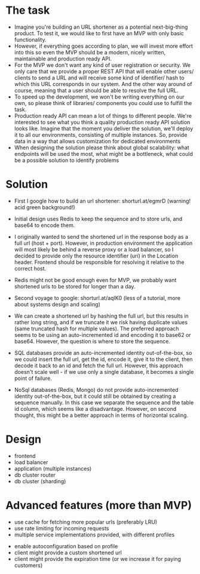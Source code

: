 # The task

- Imagine you're building an URL shortener as a potential next-big-thing product. To test it, we would like to first
  have an MVP with only basic functionality.
- However, if everything goes according to plan, we will invest more effort into this so even the MVP should be a
  modern, nicely written, maintainable and production ready API.
- For the MVP we don't want any kind of user registration or security. We only care that we provide a proper REST API
  that will enable other users/ clients to send a URL and will receive some kind of identifier/ hash to which this URL
  corresponds in our system. And the other way around of course, meaning that a user should be able to resolve the full
  URL.
- To speed up the development, we won't be writing everything on our own, so please think of libraries/ components you
  could use to fulfill the task.
- Production ready API can mean a lot of things to different people. We're interested to see what you think a quality
  production ready API solution looks like. Imagine that the moment you deliver the solution, we'll deploy it to all our
  environments, consisting of multiple instances. So, provide data in a way that allows customization for dedicated
  environments
- When designing the solution please think about global scalability: what endpoints will be used the most, what might be
  a bottleneck, what could be a possible solution to identify problems

# Solution

- First I google how to build an url shortener: shorturl.at/egmrD (warning! acid green background!)
- Initial design uses Redis to keep the sequence and to store urls, and base64 to encode them.
- I originally wanted to send the shortened url in the response body as a full url (host + port). However, in production
  environment the application will most likely be behind a reverse proxy or a load balancer, so I decided to provide
  only the resource identifier (uri) in the Location header. Frontend should be responsible for resolving it relative to
  the correct host.
- Redis might not be good enough even for MVP, we probably want shortened urls to be stored for longer than a day.

- Second voyage to google: shorturl.at/aqIK0 (less of a tutorial, more about systems design and scaling)
- We can create a shortened url by hashing the full url, but this results in rather long string, and if we truncate it
  we risk having duplicate values (same truncated hash for multiple values). The preferred approach seems to be using an
  auto-incremented id and encoding it to base62 or base64. However, the question is where to store the sequence.
- SQL databases provide an auto-incremented identity out-of-the-box, so we could insert the full url, get the id, encode
  it, give it to the client, then decode it back to an id and fetch the full url. However, this approach doesn't scale
  well - if we use only a single database, it becomes a single point of failure.
- NoSql databases (Redis, Mongo) do not provide auto-incremented identity out-of-the-box, but it could still be obtained
  by creating a sequence manually. In this case we separate the sequence and the table id column, which seems like a
  disadvantage. However, on second thought, this might be a better approach in terms of horizontal scaling.

# Design

- frontend
- load balancer
- application (multiple instances)
- db cluster router
- db cluster (sharding)

# Advanced features (more than MVP)

+ use cache for fetching more popular urls (preferably LRU)
+ use rate limiting for incoming requests
+ multiple service implementations provided, with different profiles

- enable autoconfiguration based on profile
- client might provide a custom shortened url
- client might provide the expiration time (or we increase it for paying customers)